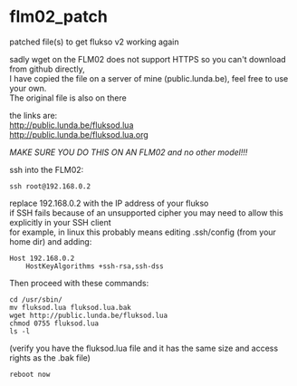 # flm02_patch
patched file(s) to get flukso v2 working again

sadly wget on the FLM02 does not support HTTPS so you can't download from github directly,<br> 
I have copied the file on a server of mine (public.lunda.be), feel free to use your own.<br> 
The original file is also on there

the links are:<br> 
http://public.lunda.be/fluksod.lua<br> 
http://public.lunda.be/fluksod.lua.org<br> 

*MAKE SURE YOU DO THIS ON AN FLM02 and no other model!!!*

ssh into the FLM02:
```
ssh root@192.168.0.2
```
replace 192.168.0.2 with the IP address of your flukso<br> 
if SSH fails because of an unsupported cipher you may need to allow this explicitly in your SSH client<br> 
for example, in linux this probably means editing .ssh/config (from your home dir) and adding:<br> 

```
Host 192.168.0.2
	HostKeyAlgorithms +ssh-rsa,ssh-dss 
```

Then proceed with these commands:

```
cd /usr/sbin/
mv fluksod.lua fluksod.lua.bak
wget http://public.lunda.be/fluksod.lua
chmod 0755 fluksod.lua
ls -l
```
(verify you have the fluksod.lua file and it has the same size and access rights as the .bak file)
```
reboot now
```
